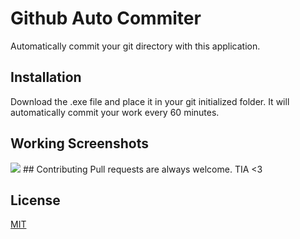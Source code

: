# Github Auto Commiter

Automatically commit your git directory with this application.

## Installation

Download the .exe file and place it in your git initialized folder. It will automatically commit your work every 60 minutes.
## Working Screenshots
<img src="assets/ss1">
## Contributing
Pull requests are always welcome. TIA <3


## License
[MIT](https://choosealicense.com/licenses/mit/)
